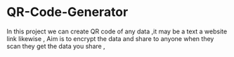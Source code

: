 # QR-Code-Generator
In this project we can create QR code of any data ,it may be a text a website link likewise , Aim is to encrypt the data and share to anyone when they scan they get the data you share ,
